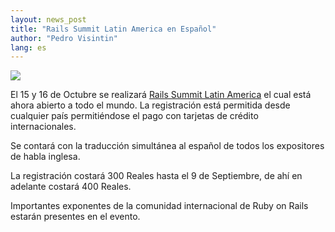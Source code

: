 ```yaml
---
layout: news_post
title: "Rails Summit Latin America en Español"
author: "Pedro Visintin"
lang: es
---
```


[![](http://site.locaweb.com.br/images/locaweb/en_US/railssummit/banners/468x60.gif)][1]

El 15 y 16 de Octubre se realizará [Rails Summit Latin America][2] el
cual está ahora abierto a todo el mundo. La registración está permitida
desde cualquier país permitiéndose el pago con tarjetas de crédito
internacionales.

Se contará con la traducción simultánea al español de todos los
expositores de habla inglesa.

La registración costará 300 Reales hasta el 9 de Septiembre, de ahí en
adelante costará 400 Reales.

Importantes exponentes de la comunidad internacional de Ruby on Rails
estarán presentes en el evento.



[1]: http://site.locaweb.com.br/railssummit-en
[2]: http://site.locaweb.com.br/railssummit/default.asp?language=7
